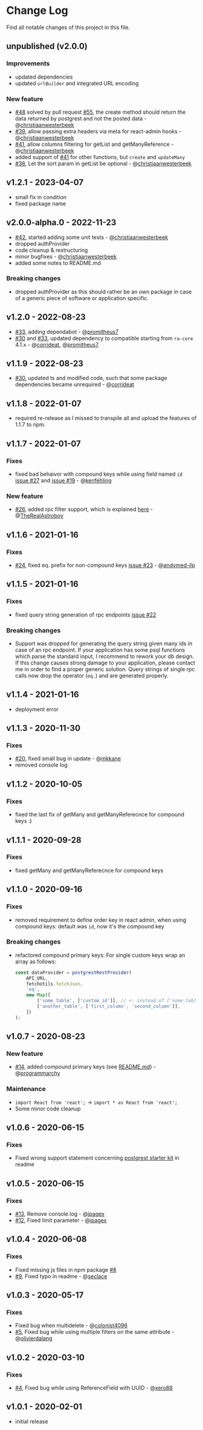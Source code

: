 # Change Log

Find all notable changes of this project in this file.

## unpublished (v2.0.0)
### Improvements
- updated dependencies
- updated `urlBuilder` and integrated URL encoding

### New feature
- [#48](https://github.com/raphiniert-com/ra-data-postgrest/issues/48) solved by pull request [#55](https://github.com/raphiniert-com/ra-data-postgrest/pull/55), the create method should return the data returned by postgrest and not the posted data - @[christiaanwesterbeek](https://github.com/christiaanwesterbeek)
- [#39](https://github.com/raphiniert-com/ra-data-postgrest/pull/39), allow passing extra headers via meta for react-admin hooks - @[christiaanwesterbeek](https://github.com/christiaanwesterbeek)
- [#41](https://github.com/raphiniert-com/ra-data-postgrest/pull/41), allow columns filtering for getList and getManyReference - @[christiaanwesterbeek](https://github.com/christiaanwesterbeek)
- added support of [#41](https://github.com/raphiniert-com/ra-data-postgrest/pull/41) for other functions, but `create` and `updateMany`
- [#38](https://github.com/raphiniert-com/ra-data-postgrest/pull/38), Let the sort param in getList be optional - @[christiaanwesterbeek](https://github.com/christiaanwesterbeek)


## v1.2.1 - 2023-04-07
- small fix in condition
- fixed package name

## v2.0.0-alpha.0 - 2022-11-23

-   [#42](https://github.com/raphiniert-com/ra-data-postgrest/issues/42), started adding some unit tests - @[christiaanwesterbeek](https://github.com/christiaanwesterbeek)
-   dropped authProvider
-   code cleanup & restructuring
-   minor bugfixes - @[christiaanwesterbeek](https://github.com/christiaanwesterbeek)
-   added some notes to README.md

### Breaking changes

-   dropped authProvider as this should rather be an own package in case of a generic piece of software or application specific.

## v1.2.0 - 2022-08-23

-   [#33](https://github.com/raphiniert-com/ra-data-postgrest/pull/33), adding dependabot - @[promitheus7](https://github.com/promitheus7)
-   [#30](https://github.com/raphiniert-com/ra-data-postgrest/pull/30) and [#33](https://github.com/raphiniert-com/ra-data-postgrest/pull/33), updated dependency to compatible starting from `ra-core` 4.1.x - @[corrideat](https://github.com/corrideat), @[promitheus7](https://github.com/promitheus7)

## v1.1.9 - 2022-08-23

-   [#30](https://github.com/raphiniert-com/ra-data-postgrest/pull/30), updated ts and modified code, such that some package dependencies became unrequired - @[corrideat](https://github.com/corrideat)

## v1.1.8 - 2022-01-07

-   required re-release as I missed to transpile all and upload the features of 1.1.7 to npm.

## v1.1.7 - 2022-01-07

### Fixes

-   fixed bad behaivor with compound keys while using field named `id` [issue #27](https://github.com/raphiniert-com/ra-data-postgrest/issues/27) and [issue #19](https://github.com/raphiniert-com/ra-data-postgrest/pull/19) - @[kenfehling](https://github.com/kenfehling)

### New feature

-   [#26](https://github.com/raphiniert-com/ra-data-postgrest/pull/26), added rpc filter support, which is explained [here](https://github.com/raphiniert-com/ra-data-postgrest#special-filter-feature-rpc-functions) - @[TheRealAstroboy](https://github.com/TheRealAstroboy)

## v1.1.6 - 2021-01-16

### Fixes

-   [#24](https://github.com/raphiniert-com/ra-data-postgrest/pull/24), fixed eq. prefix for non-compound keys [issue #23](https://github.com/raphiniert-com/ra-data-postgrest/issues/23) - @[andymed-jlp](https://github.com/andymed-jlp)

## v1.1.5 - 2021-01-16

### Fixes

-   fixed query string generation of rpc endpoints [issue #22](https://github.com/raphiniert-com/ra-data-postgrest/issues/22)

### Breaking changes

-   Support was dropped for generating the query string given many ids in case of an rpc endpoint. If your application has some psql functions which parse the standard input, I recommend to rework your db design. If this change causes strong damage to your application, please contact me in order to find a proper generic solution. Query strings of single rpc calls now drop the operator (`eq.`) and are generated properly.

## v1.1.4 - 2021-01-16

-   deployment error

## v1.1.3 - 2020-11-30

### Fixes

-   [#20](https://github.com/raphiniert-com/ra-data-postgrest/pull/20), fixed small bug in update - @[mkkane](https://github.com/mkkane)
-   removed console log

## v1.1.2 - 2020-10-05

### Fixes

-   fixed the last fix of getMany and getManyReferecnce for compound keys :)

## v1.1.1 - 2020-09-28

### Fixes

-   fixed getMany and getManyReferecnce for compound keys

## v1.1.0 - 2020-09-16

### Fixes

-   removed requirement to define order key in react admin, when using compound keys: default was `id`, now it's the compound key

### Breaking changes

-   refactored compound primary keys:
    For single custom keys wrap an array as follows:
    ```jsx
    const dataProvider = postgrestRestProvider(
        API_URL,
        fetchUtils.fetchJson,
        'eq',
        new Map([
            ['some_table', ['custom_id']], // <- instead of ['some_table','custom_id']
            ['another_table', ['first_column', 'second_column']],
        ])
    );
    ```

## v1.0.7 - 2020-08-23

### New feature

-   [#14](https://github.com/raphiniert-com/ra-data-postgrest/pull/14), added compound primary keys (see [README.md](https://github.com/raphiniert-com/ra-data-postgrest/blob/master/README.md#compound-primary-keys)) - @[programmarchy](https://github.com/programmarchy)

### Maintenance

-   `import React from 'react';` -> `import * as React from 'react';`
-   Some minor code cleanup

## v1.0.6 - 2020-06-15

### Fixes

-   Fixed wrong support statement concerning [postgrest starter kit](https://github.com/subzerocloud/postgrest-starter-kit) in readme

## v1.0.5 - 2020-06-15

### Fixes

-   [#13](https://github.com/raphiniert-com/ra-data-postgrest/pull/13), Remove console.log - @[jpagex](https://github.com/jpagex)
-   [#12](https://github.com/raphiniert-com/ra-data-postgrest/pull/12), Fixed limit parameter - @[jpagex](https://github.com/jpagex)

## v1.0.4 - 2020-06-08

### Fixes

-   Fixed missing js files in npm package [#8](https://github.com/raphiniert-com/ra-data-postgrest/issues/8)
-   [#9](https://github.com/raphiniert-com/ra-data-postgrest/pull/9), Fixed typo in readme - @[seclace](https://github.com/seclace)

## v1.0.3 - 2020-05-17

### Fixes

-   Fixed bug when multidelete - @[colonist4096](https://github.com/colonist4096)
-   [#5](https://github.com/raphiniert-com/ra-data-postgrest/pull/6), Fixed bug while using multiple filters on the same attribute - @[olivierdalang](https://github.com/olivierdalang)

## v1.0.2 - 2020-03-10

### Fixes

-   [#4](https://github.com/raphiniert-com/ra-data-postgrest/pull/4), Fixed bug while using ReferenceField with UUID - @[xero88](https://github.com/xero88)

## v1.0.1 - 2020-02-01

-   initial release
